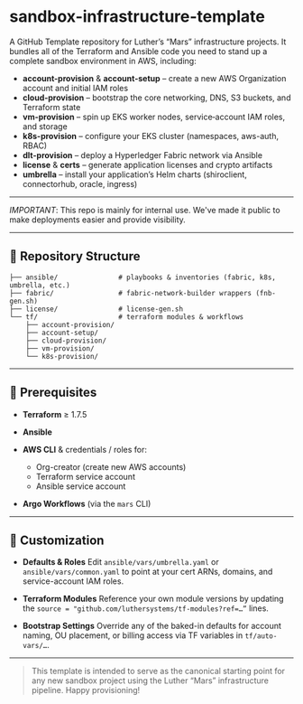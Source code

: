 # sandbox-infrastructure-template

A GitHub Template repository for Luther’s “Mars” infrastructure projects. It bundles all of the Terraform and Ansible code you need to stand up a complete sandbox environment in AWS, including:

- **account-provision** & **account-setup** – create a new AWS Organization account and initial IAM roles
- **cloud-provision** – bootstrap the core networking, DNS, S3 buckets, and Terraform state
- **vm-provision** – spin up EKS worker nodes, service‐account IAM roles, and storage
- **k8s-provision** – configure your EKS cluster (namespaces, aws-auth, RBAC)
- **dlt-provision** – deploy a Hyperledger Fabric network via Ansible
- **license** & **certs** – generate application licenses and crypto artifacts
- **umbrella** – install your application’s Helm charts (shiroclient, connectorhub, oracle, ingress)

---

_IMPORTANT_: This repo is mainly for internal use. We've made it public to make
deployments easier and provide visibility.

---

## 📁 Repository Structure

```
├── ansible/               # playbooks & inventories (fabric, k8s, umbrella, etc.)
├── fabric/                # fabric-network-builder wrappers (fnb-gen.sh)
├── license/               # license-gen.sh
└── tf/                    # terraform modules & workflows
    ├── account-provision/
    ├── account-setup/
    ├── cloud-provision/
    ├── vm-provision/
    └── k8s-provision/
```

---

## 🔧 Prerequisites

- **Terraform** ≥ 1.7.5
- **Ansible**
- **AWS CLI** & credentials / roles for:

  - Org-creator (create new AWS accounts)
  - Terraform service account
  - Ansible service account

- **Argo Workflows** (via the `mars` CLI)

---

## 📝 Customization

- **Defaults & Roles**
  Edit `ansible/vars/umbrella.yaml` or `ansible/vars/common.yaml` to point at your cert ARNs, domains, and service-account IAM roles.

- **Terraform Modules**
  Reference your own module versions by updating the `source = "github.com/luthersystems/tf-modules?ref=…”` lines.

- **Bootstrap Settings**
  Override any of the baked-in defaults for account naming, OU placement, or billing access via TF variables in `tf/auto-vars/…`.

---

> This template is intended to serve as the canonical starting point for any new sandbox project using the Luther “Mars” infrastructure pipeline. Happy provisioning!
